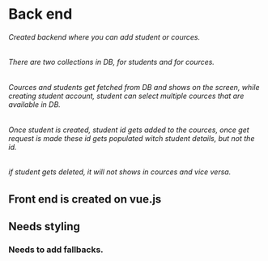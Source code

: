 # Back end
######  Created backend where you can add student or cources.
######  There are two collections in DB, for students and for cources.
######  Cources and students get fetched from DB and shows on the screen, while creating student account, student can select multiple cources that are available in DB.
######  Once student is created, student id gets added to the cources, once get request is made these id gets populated witch student details, but not the id.
###### if student gets deleted, it will not shows in cources and vice versa.

## Front end is created on vue.js
## Needs styling
### Needs to add fallbacks.
